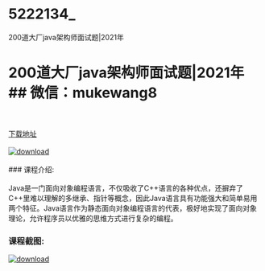 # 5222134_
200道大厂java架构师面试题|2021年
# 200道大厂java架构师面试题|2021年## 微信：mukewang8
<br/></br>[下载地址](http://www.36tz.cn/article/5222134 "下载地址")
<br/></br>[![download](http://36tz.cn/muke_img/2021_12_1-69-300x187.png "下载地址")](http://www.36tz.cn/article/5222134 "下载地址")
<br/></br>### 课程介绍:<br/></br>Java是一门面向对象编程语言，不仅吸收了C++语言的各种优点，还摒弃了C++里难以理解的多继承、指针等概念，因此Java语言具有功能强大和简单易用两个特征。Java语言作为静态面向对象编程语言的代表，极好地实现了面向对象理论，允许程序员以优雅的思维方式进行复杂的编程。

### 课程截图:
[![download](http://36tz.cn/muke_img/2021_12_2-36.png "下载地址")](http://www.36tz.cn/article/5222134 "下载地址")

